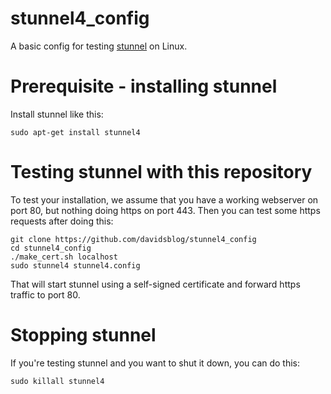 # stunnel4_config

A basic config for testing [stunnel](https://www.stunnel.org/index.html) on Linux.

# Prerequisite - installing stunnel

Install stunnel like this:

    sudo apt-get install stunnel4

# Testing stunnel with this repository

To test your installation, we assume that you have a working webserver on port 80, but nothing doing https on port 443.  Then you can test some https requests after doing this:

    git clone https://github.com/davidsblog/stunnel4_config
    cd stunnel4_config
    ./make_cert.sh localhost
    sudo stunnel4 stunnel4.config

That will start stunnel using a self-signed certificate and forward https traffic to port 80.

# Stopping stunnel

If you're testing stunnel and you want to shut it down, you can do this:

    sudo killall stunnel4
